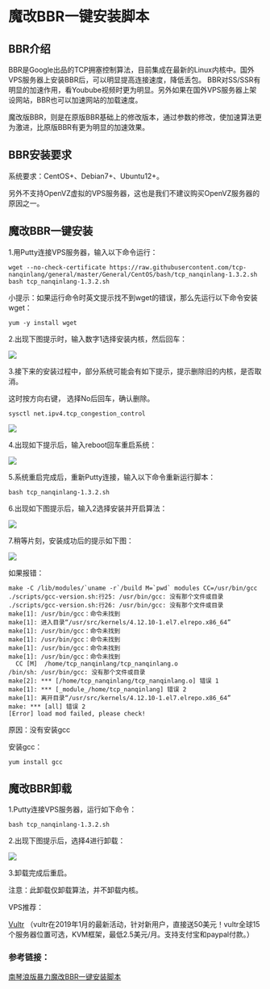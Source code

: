 # 魔改BBR一键安装脚本

## BBR介绍

BBR是Google出品的TCP拥塞控制算法，目前集成在最新的Linux内核中。国外VPS服务器上安装BBR后，可以明显提高连接速度，降低丢包。 BBR对SS/SSR有明显的加速作用，看Youbube视频时更为明显。另外如果在国外VPS服务器上架设网站，BBR也可以加速网站的加载速度。

魔改版BBR，则是在原版BBR基础上的修改版本，通过参数的修改，使加速算法更为激进，比原版BBR有更为明显的加速效果。

## BBR安装要求

系统要求：CentOS+、Debian7+、Ubuntu12+。

另外不支持OpenVZ虚拟的VPS服务器，这也是我们不建议购买OpenVZ服务器的原因之一。

## 魔改BBR一键安装

1.用Putty连接VPS服务器，输入以下命令运行：

```text
wget --no-check-certificate https://raw.githubusercontent.com/tcp-nanqinlang/general/master/General/CentOS/bash/tcp_nanqinlang-1.3.2.sh
bash tcp_nanqinlang-1.3.2.sh
```

小提示：如果运行命令时英文提示找不到wget的错误，那么先运行以下命令安装wget：

```text
yum -y install wget
```

2.出现下图提示时，输入数字1选择安装内核，然后回车：

![](https://ssr.tools/wp-content/uploads/2018-11-29_183122.jpg)

3.接下来的安装过程中，部分系统可能会有如下提示，提示删除旧的内核，是否取消。

这时按方向右键， 选择No后回车，确认删除。

```text
sysctl net.ipv4.tcp_congestion_control
```

![](https://ssr.tools/wp-content/uploads/2018-11-29_185659.jpg)

4.出现如下提示后，输入reboot回车重启系统：

![](https://ssr.tools/wp-content/uploads/2018-11-29_185806.jpg)

5.系统重启完成后，重新Putty连接，输入以下命令重新运行脚本：

`bash tcp_nanqinlang-1.3.2.sh`

6.出现如下图提示后，输入2选择安装并开启算法：

![](https://ssr.tools/wp-content/uploads/2018-11-29_183122.jpg)

7.稍等片刻，安装成功后的提示如下图：

![](https://ssr.tools/wp-content/uploads/2018-11-29_190039.jpg)

如果报错：

```text
make -C /lib/modules/`uname -r`/build M=`pwd` modules CC=/usr/bin/gcc
./scripts/gcc-version.sh:行25: /usr/bin/gcc: 没有那个文件或目录
./scripts/gcc-version.sh:行26: /usr/bin/gcc: 没有那个文件或目录
make[1]: /usr/bin/gcc：命令未找到
make[1]: 进入目录“/usr/src/kernels/4.12.10-1.el7.elrepo.x86_64”
make[1]: /usr/bin/gcc：命令未找到
make[1]: /usr/bin/gcc：命令未找到
make[1]: /usr/bin/gcc：命令未找到
make[1]: /usr/bin/gcc：命令未找到
  CC [M]  /home/tcp_nanqinlang/tcp_nanqinlang.o
/bin/sh: /usr/bin/gcc: 没有那个文件或目录
make[2]: *** [/home/tcp_nanqinlang/tcp_nanqinlang.o] 错误 1
make[1]: *** [_module_/home/tcp_nanqinlang] 错误 2
make[1]: 离开目录“/usr/src/kernels/4.12.10-1.el7.elrepo.x86_64”
make: *** [all] 错误 2
[Error] load mod failed, please check!
```

原因：没有安装gcc

安装gcc：

`yum install gcc`

## 魔改BBR卸载

1.Putty连接VPS服务器，运行如下命令：

`bash tcp_nanqinlang-1.3.2.sh`

2.出现下图提示后，选择4进行卸载：

![](https://ssr.tools/wp-content/uploads/2018-11-29_183122.jpg)

3.卸载完成后重启。

注意：此卸载仅卸载算法，并不卸载内核。

VPS推荐：

[Vultr](https://www.vultr.com/?ref=7887711-4F) （vultr在2019年1月的最新活动，针对新用户，直接送50美元！vultr全球15个服务器位置可选，KVM框架，最低2.5美元/月。支持支付宝和paypal付款。）

### 参考链接：

[南琴浪版暴力魔改BBR一键安装脚本](https://ssr.tools/550)

